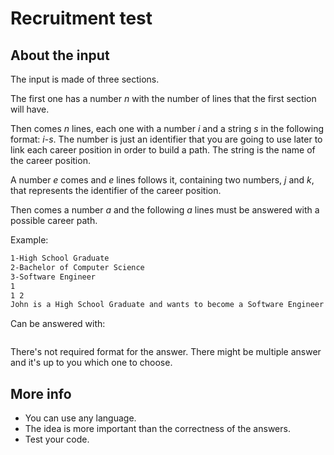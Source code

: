 # Recruitment test

## About the input

The input is made of three sections.

The first one has a number *n* with the number of lines that the first section will have.

Then comes *n* lines, each one with a number *i* and a string *s* in the following format: *i*-*s*. The number is just an identifier that you are going to use later to link each career position in order to build a path. The string is the name of the career position.

A number *e* comes and *e* lines follows it, containing two numbers, *j* and *k*, that represents the identifier of the career position.

Then comes a number *a* and the following *a* lines must be answered with a possible career path.

Example:
```1
1-High School Graduate
2-Bachelor of Computer Science
3-Software Engineer
1
1 2
John is a High School Graduate and wants to become a Software Engineer
```

Can be answered with:
```High School Graduate - Bachelor of Computer Science - Software Engineer
```

There's not required format for the answer. There might be multiple answer and it's up to you which one to choose.

## More info

* You can use any language.
* The idea is more important than the correctness of the answers.
* Test your code.
